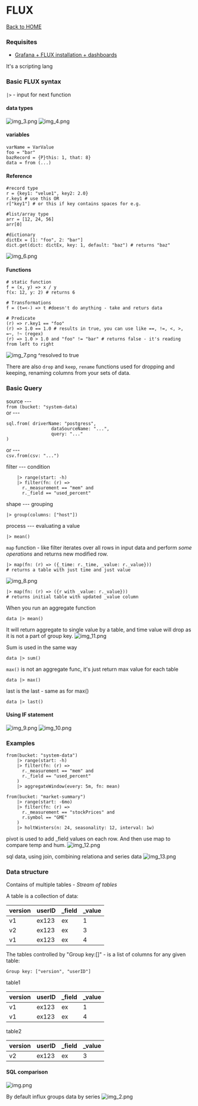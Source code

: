 # FLUX

[Back to HOME](https://prone19.github.io/)

### Requisites 
* [Grafana + FLUX installation + dashboards](install)

It's a scripting lang

### Basic FLUX syntax

`|>` - input for next function  

#### data types
![img_3.png](img_3.png) ![img_4.png](img_4.png)

#### variables
```
varName = VarValue
foo = "bar"
bazRecord = {P}this: 1, that: 8}
data = from (...)
```

#### Reference 
```
#record type
r = {key1: "velue1", key2: 2.0}
r.key1 # use this OR
r["key1"] # or this if key contains spaces for e.g.

#list/array type
arr = [12, 24, 56]
arr[0]

#dictionary
dictEx = [1: "foo", 2: "bar"]
dict.get(dict: dictEx, key: 1, default: "baz") # returns "baz"

```
![img_6.png](img_6.png)

#### Functions
```
# static function
f = (x, y) => x / y
f(x: 12, y: 2) # returns 6

# Transformations
f = (t=<-) => t #doesn't do anything - take and returs data

# Predicate
(r) => r.key1 == "foo"
(r) => 1.0 == 1.0 # results in true, you can use like ==, !=, <, >, =~, !~ (regex)
(r) => 1.0 > 1.0 and "foo" != "bar" # returns false - it's reading from left to right
```
![img_7.png](img_7.png)
^resolved to true

There are also `drop` and `keep`, `rename` functions used for dropping and keeping, renaming
columns from your sets of data.

### Basic Query
source ---   
`from (bucket: "system-data)`  
or ---   
```
sql.from( driverName: "postgress",  
                 dataSourceName: "...",  
                 query: "..."
)
```  

or ---   
`csv.from(csv: "...")`

filter --- condition
```
    |> range(start: -h)
    |> filter(fn: (r) =>
      r._measurement == "mem" and
      r._field == "used_percent"
```

shape --- grouping
```
|> group(columns: ["host"])
```

process --- evaluating a value
```
|> mean()
```

`map` function - like filter iterates over all rows in input data and perform *some operations* and returns new modified row.
```
|> map(fn: (r) => ({_time: r._time, _value: r._value})) 
# returns a table with just time and just value
```
![img_8.png](img_8.png)

```
|> map(fn: (r) => ({r with _value: r._value})) 
# returns initial table with updated _value column
```

When you run an aggregate function
```
data |> mean()
```
It will return aggregate to single value by a table, and time value will drop as it is not a part of group key.
![img_11.png](img_11.png)

Sum is used in the same way
```
data |> sum()
```

`max()` is not an aggregate func, it's just return max value for each table
```
data |> max()
```

last is the last - same as for max()
```
data |> last()
```

#### Using IF statement
![img_9.png](img_9.png)
![img_10.png](img_10.png)

### Examples
```flux
from(bucket: "system-data")
    |> range(start: -h)
    |> filter(fn: (r) =>
      r._measurement == "mem" and
      r._field == "used_percent"
    )
    |> aggregateWindow(every: 5m, fn: mean)

```

```flux
from(bucket: "market-summary")
    |> range(start: -6mo)
    |> filter(fn: (r) =>
      r._measurement == "stockPrices" and
      r.symbol == "GME"
    )
    |> holtWinters(n: 24, seasonality: 12, interval: 1w)

```

pivot is used to add _field values on each row. And then use map to compare temp and hum.
![img_12.png](img_12.png)

sql data, using join, combining relationa and series data
![img_13.png](img_13.png)

### Data structure
Contains of multiple tables - *Stream of tables*

A table is a collection of data:

| version | userID | _field | _value |
|---------|--------|--------|--------|
| v1      | ex123  | ex     | 1      |
| v2      | ex123  | ex     | 3      |
| v1      | ex123  | ex     | 4      |

The tables controlled by "Group key:[]" - is a list of columns for any given table:
```
Group key: ["version", "userID"]
```


table1  

| version | userID | _field | _value |
|---------|--------|--------|--------|
| v1      | ex123  | ex     | 1      |
| v1      | ex123  | ex     | 4      |

table2

| version | userID | _field | _value |
|---------|--------|--------|--------|
| v2      | ex123  | ex     | 3      |


#### SQL comparison
![img.png](img.png)

By default influx groups data by series
![img_2.png](img_2.png)